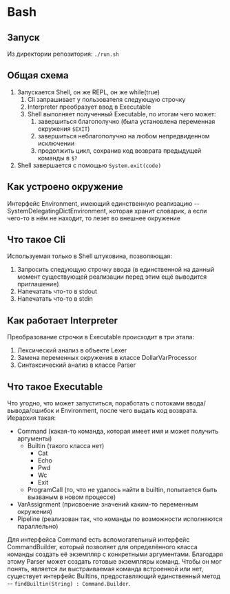 # Bash

## Запуск
Из директории репозитория: `./run.sh`

## Общая схема

1. Запускается Shell, он же REPL, он же while(true)
    1. Cli запрашивает у пользователя следующую строчку
    2. Interpreter преобразует ввод в Executable
    3. Shell выполняет полученный Executable, по итогам чего может:
        1. завершиться благополучно (была установлена переменная окружения `$EXIT`)
        2. завершиться неблагополучно на любом непредвиденном исключении
        3. продолжить цикл, сохранив код возврата предыдущей команды в `$?`
2. Shell завершается с помощью `System.exit(code)`

## Как устроено окружение

Интерфейс Environment, имеющий единственную реализацию -- SystemDelegatingDictEnvironment, которая хранит словарик, а
если чего-то в нём не находит, то лезет во внешнее окружение

## Что такое Cli

Используемая только в Shell штуковина, позволяющая:

1. Запросить следующую строчку ввода (в единственной на данный момент существующей реализации перед этим ещё выводится
   приглашение)
2. Напечатать что-то в stdout
3. Напечатать что-то в stdin

## Как работает Interpreter

Преобразование строчки в Executable происходит в три этапа:

1. Лексический анализ в объекте Lexer
2. Замена переменных окружения в классе DollarVarProcessor
3. Синтаксический анализ в классе Parser

## Что такое Executable

Что угодно, что может запуститься, поработать с потоками ввода/вывода/ошибок и Environment, после чего выдать код
возврата. Иерархия такая:

- Command (какая-то команда, которая имеет имя и может получить аргументы)
    - Builtin (такого класса нет)
        - Cat
        - Echo
        - Pwd
        - Wc
        - Exit
    - ProgramCall (то, что не удалось найти в builtin, попытается быть вызваным в новом процессе)
- VarAssignment (присвоение значений каким-то переменным окружения)
- Pipeline (реализован так, что команды по возможности исполняются параллельно)

Для интерфейса Command есть вспомогательный интерфейс CommandBuilder, который позволяет для определённого класса команды
создать её экземпляр с конкретными аргументами. Благодаря этому Parser может создать готовые экземпляры команд. Чтобы он
мог понять, является ли выстраиваемая команда встроенной или нет, существует интерфейс Builtins, предоставляющий
единственный метод -- `findBuiltin(String) : Command.Builder`.
